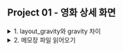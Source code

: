 ## Project 01 - 영화 상세 화면

<details><summary> 1. layout_gravity와 gravity 차이 </summary>
<div>
    layout_gravity는 자기의 부모 위젯을 기준으로 하여 자신의 위치를 잡는다.
    gravity는 자기 자식의 위치를 이동하라는 의미이다.
    자기 자식들의 위치를 정하고 싶을 땐 gravity를 부모 위젯 기준으로 적음.
</div>

</details>
<details><summary> 2. 메모장 파일 읽어오기 </summary>
<div>
    보통 res 폴더를 만들어 여기에 txt 파일을 넣는다.
    이후, inputstream에 getresources().openrawresources(id)로 가져온다.

    
    if (in != null) {
        InputStreamReader stream = new InputStreamReader(in, "utf-8");
        BufferedReader buffer = new BufferedReader(stream);

        String read;
        StringBuilder sb = new StringBuilder("");

        while ((read = buffer.readLine()) != null) {
            sb.append(read);
            sb.append('\n');
        }
        in.close();
        // id : textView01 TextView를 불러와서
        //메모장에서 읽어온 문자열을 등록한다.
        TextView textView = (TextView) findViewById(R.id.story);
        textView.setText(sb.toString());
    }
    
</div>
</details>